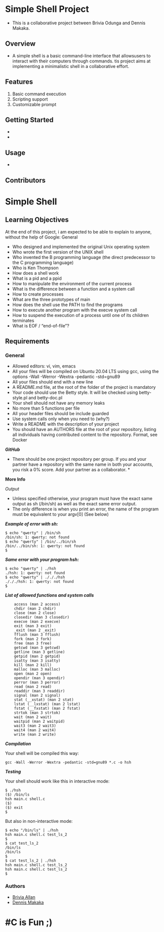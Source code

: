 # Simple Shell Project

- This is a collaborative project between Brivia Odunga and Dennis Makaka.

## Overview

- A simple shell is a basic command-line interface that allowsusers to interact with their computers through commands. tis project aims at implementing a minimalistic shell in a collaborative effort.

## Features

1. Basic command execution
2. Scripting support
3. Customizable prompt

## Getting Started

-
-
## Usage

-

## Contributors
# Simple Shell

## Learning Objectives

At the end of this project, i am expected to be able to explain to anyone, without the help of Google:
General

   - Who designed and implemented the original Unix operating system
   - Who wrote the first version of the UNIX shell
   - Who invented the B programming language (the direct predecessor to the C programming language)
   - Who is Ken Thompson
   - How does a shell work
   - What is a pid and a ppid
   - How to manipulate the environment of the current process
   - What is the difference between a function and a system call
   - How to create processes
   - What are the three prototypes of main
   - How does the shell use the PATH to find the programs
   - How to execute another program with the execve system call
   - How to suspend the execution of a process until one of its children terminates
   - What is EOF / “end-of-file”?

## Requirements

### General

   - Allowed editors: vi, vim, emacs
   - All your files will be compiled on Ubuntu 20.04 LTS using gcc, using the options -Wall -Werror -Wextra -pedantic -std=gnu89
   - All your files should end with a new line
   - A README.md file, at the root of the folder of the project is mandatory
   - Your code should use the Betty style. It will be checked using betty-style.pl and betty-doc.pl
   - Your shell should not have any memory leaks
   - No more than 5 functions per file
   - All your header files should be include guarded
   - Use system calls only when you need to (why?)
   - Write a README with the description of your project
   - You should have an AUTHORS file at the root of your repository, listing all individuals having contributed content to the repository. Format, see Docker

***GitHub***

- There should be one project repository per group. If you and your partner have a repository with the same name in both your accounts, you risk a 0% score. Add your partner as a collaborator. *

**More Info**

*Output*

   - Unless specified otherwise, your program must have the exact same output as sh (/bin/sh) as well as the exact same error output.
   - The only difference is when you print an error, the name of the program must be equivalent to your argv[0] (See below)

***Example of error with sh:***

```
$ echo "qwerty" | /bin/sh
/bin/sh: 1: qwerty: not found
$ echo "qwerty" | /bin/../bin/sh
/bin/../bin/sh: 1: qwerty: not found
$
```

***Same error with your program hsh:***

```
$ echo "qwerty" | ./hsh
./hsh: 1: qwerty: not found
$ echo "qwerty" | ./././hsh
./././hsh: 1: qwerty: not found
$
```

***List of allowed functions and system calls***

```
    access (man 2 access)
    chdir (man 2 chdir)
    close (man 2 close)
    closedir (man 3 closedir)
    execve (man 2 execve)
    exit (man 3 exit)
    _exit (man 2 _exit)
    fflush (man 3 fflush)
    fork (man 2 fork)
    free (man 3 free)
    getcwd (man 3 getcwd)
    getline (man 3 getline)
    getpid (man 2 getpid)
    isatty (man 3 isatty)
    kill (man 2 kill)
    malloc (man 3 malloc)
    open (man 2 open)
    opendir (man 3 opendir)
    perror (man 3 perror)
    read (man 2 read)
    readdir (man 3 readdir)
    signal (man 2 signal)
    stat (__xstat) (man 2 stat)
    lstat (__lxstat) (man 2 lstat)
    fstat (__fxstat) (man 2 fstat)
    strtok (man 3 strtok)
    wait (man 2 wait)
    waitpid (man 2 waitpid)
    wait3 (man 2 wait3)
    wait4 (man 2 wait4)
    write (man 2 write)
```

***Compilation***

Your shell will be compiled this way:

```gcc -Wall -Werror -Wextra -pedantic -std=gnu89 *.c -o hsh```

***Testing***

Your shell should work like this in interactive mode:

```
$ ./hsh
($) /bin/ls
hsh main.c shell.c
($)
($) exit
$
```

But also in non-interactive mode:

```
$ echo "/bin/ls" | ./hsh
hsh main.c shell.c test_ls_2
$
$ cat test_ls_2
/bin/ls
/bin/ls
$
$ cat test_ls_2 | ./hsh
hsh main.c shell.c test_ls_2
hsh main.c shell.c test_ls_2
$
```
### Authors
- [Brivia Allan](https://github.com/briviamoon/)
- [Dennis Makaka](https://github.com/DennisMakaka/)

# #C is Fun ;)
